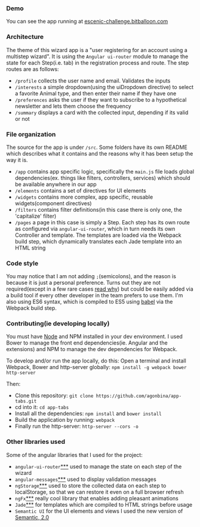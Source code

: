 ### Demo
You can see the app running at [escenic-challenge.bitballoon.com](http://escenic-challenge.bitballoon.com/)

### Architecture
The theme of this wizard app is a "user registering for an account using a multistep wizard".
It is using the ```Angular ui-router``` module to manage the state for each Step(i.e. tab) in the registration process and route. 
The step routes are as follows:

* ```/profile``` collects the user name and email. Validates the inputs
* ```/interests``` a simple dropdown(using the uiDropdown directive) to select a favorite Animal type, and then enter their name if they have one
* ```/preferences``` asks the user if they want to subscribe to a hypothetical newsletter and lets them choose the frequency
* ```/summary``` displays a card with the collected input, depending if its valid or not


### File organization
The source for the app is under ```/src```. Some folders have its own README which describes what it contains and the reasons why it has been setup the way it is.

* ```/app``` contains app specific logic, specifically the ```main.js``` file loads global dependencies(ex. things like filters, controllers, services) which should be available anywhere in our app
* ```/elements``` contains a set of directives for UI elements
* ```/widgets``` contains more complex, app specific, reusable widgets(component directives)
* ```/filters``` contains filter definitions(in this case there is only one, the 'capitalize' filter)
* ```/pages``` a page in this case is simply a Step. Each step has its own route as configured via ```angular-ui-router```, which in turn needs its own Controller and template. The templates are loaded via the Webpack build step, which dynamically translates each Jade template into an HTML string


### Code style
You may notice that I am not adding ```;```(semicolons), and the reason is because it is just a personal preference. Turns out they are not required(except in a few rare cases [read why](https://github.com/yyx990803/semi#but-semicolons-are-required)) but could be easily added via a build tool if every other developer in the team prefers to use them.
I'm also using ES6 syntax, which is compiled to ES5 using [babel](https://babeljs.io/) via the Webpack build step.


### Contributing(ie developing locally)
You must have [Node](https://nodejs.org/) and NPM installed in your dev environment.
I used Bower to manage the front end dependencies(ie. Angular and the extensions) and NPM to manage the dev dependencies for Webpack.

To develop and/or run the app locally, do this:
Open a terminal and install Webpack, Bower and http-server globally: ```npm install -g webpack bower http-server```

Then:

* Clone this repository: ```git clone https://github.com/agonbina/app-tabs.git```
* cd into it: ```cd app-tabs```
* Install all the dependencies: ```npm install``` and ```bower install```
* Build the application by running: ```webpack```
* Finally run the http-server: ```http-server --cors -o```


### Other libraries used
Some of the angular libraries that I used for the project:

* ```angular-ui-router```[***](https://github.com/angular-ui/ui-router) used to manage the state on each step of the wizard
* ```angular-messages```[***](https://docs.angularjs.org/api/ngMessages) used to display validation messages
* ```ngStorage```[***](https://github.com/gsklee/ngStorage) used to store the collected data on each step to localStorage, so that we can restore it even on a full browser refresh
* ```ngFx```[***](https://github.com/Hendrixer/ngFx) really cool library that enables adding pleasant animations
* ```Jade```[***](http://jade-lang.com/) for templates which are compiled to HTML strings before usage
* ```Semantic UI``` for the UI elements and views I used the new version of [Semantic, 2.0](http://semantic-ui.com/introduction/new.html)